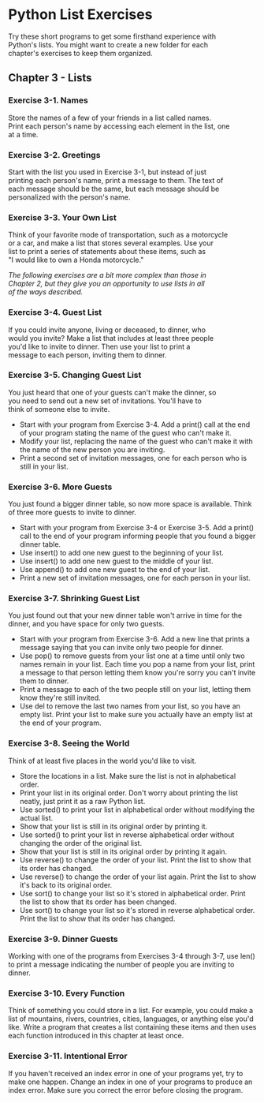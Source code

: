 # Python List Exercises

Try these short programs to get some firsthand experience with<br/>
Python's lists. You might want to create a new folder for each<br/>
chapter's exercises to keep them organized.<br/>

## Chapter 3 - Lists

### Exercise 3-1. Names
Store the names of a few of your friends in a list called names. <br/>
Print each person's name by accessing each element in the list, one <br/>
at a time.<br/>

### Exercise 3-2. Greetings
Start with the list you used in Exercise 3-1, but instead of just <br/>
printing each person's name, print a message to them. The text of <br/>
each message should be the same, but each message should be <br/>
personalized with the person's name.<br/>

### Exercise 3-3. Your Own List
Think of your favorite mode of transportation, such as a motorcycle <br/>
or a car, and make a list that stores several examples. Use your <br/>
list to print a series of statements about these items, such as <br/>
"I would like to own a Honda motorcycle."<br/>

*The following exercises are a bit more complex than those in <br/>
Chapter 2, but they give you an opportunity to use lists in all <br/>
of the ways described.*<br/>

### Exercise 3-4. Guest List
If you could invite anyone, living or deceased, to dinner, who <br/>
would you invite? Make a list that includes at least three people <br/>
you'd like to invite to dinner. Then use your list to print a <br/>
message to each person, inviting them to dinner.<br/>

### Exercise 3-5. Changing Guest List
You just heard that one of your guests can't make the dinner, so <br/>
you need to send out a new set of invitations. You'll have to <br/>
think of someone else to invite.<br/>

- Start with your program from Exercise 3-4. Add a print() call at 
  the end of your program stating the name of the guest who can't 
  make it.
- Modify your list, replacing the name of the guest who can't make 
  it with the name of the new person you are inviting.
- Print a second set of invitation messages, one for each person who 
  is still in your list.

### Exercise 3-6. More Guests
You just found a bigger dinner table, so now more space is available. 
Think of three more guests to invite to dinner.

- Start with your program from Exercise 3-4 or Exercise 3-5. Add a 
  print() call to the end of your program informing people that you 
  found a bigger dinner table.
- Use insert() to add one new guest to the beginning of your list.
- Use insert() to add one new guest to the middle of your list.
- Use append() to add one new guest to the end of your list.
- Print a new set of invitation messages, one for each person in 
  your list.

### Exercise 3-7. Shrinking Guest List
You just found out that your new dinner table won't arrive in time 
for the dinner, and you have space for only two guests.

- Start with your program from Exercise 3-6. Add a new line that 
  prints a message saying that you can invite only two people for 
  dinner.
- Use pop() to remove guests from your list one at a time until only 
  two names remain in your list. Each time you pop a name from your 
  list, print a message to that person letting them know you're sorry 
  you can't invite them to dinner.
- Print a message to each of the two people still on your list, 
  letting them know they're still invited.
- Use del to remove the last two names from your list, so you have 
  an empty list. Print your list to make sure you actually have an 
  empty list at the end of your program.

### Exercise 3-8. Seeing the World
Think of at least five places in the world you'd like to visit.

- Store the locations in a list. Make sure the list is not in 
  alphabetical order.
- Print your list in its original order. Don't worry about printing 
  the list neatly, just print it as a raw Python list.
- Use sorted() to print your list in alphabetical order without 
  modifying the actual list.
- Show that your list is still in its original order by printing it.
- Use sorted() to print your list in reverse alphabetical order 
  without changing the order of the original list.
- Show that your list is still in its original order by printing it 
  again.
- Use reverse() to change the order of your list. Print the list to 
  show that its order has changed.
- Use reverse() to change the order of your list again. Print the 
  list to show it's back to its original order.
- Use sort() to change your list so it's stored in alphabetical 
  order. Print the list to show that its order has been changed.
- Use sort() to change your list so it's stored in reverse 
  alphabetical order. Print the list to show that its order has 
  changed.

### Exercise 3-9. Dinner Guests
Working with one of the programs from Exercises 3-4 through 3-7, 
use len() to print a message indicating the number of people you 
are inviting to dinner.

### Exercise 3-10. Every Function
Think of something you could store in a list. For example, you 
could make a list of mountains, rivers, countries, cities, 
languages, or anything else you'd like. Write a program that 
creates a list containing these items and then uses each function 
introduced in this chapter at least once.

### Exercise 3-11. Intentional Error
If you haven't received an index error in one of your programs yet, 
try to make one happen. Change an index in one of your programs to 
produce an index error. Make sure you correct the error before 
closing the program.
